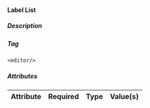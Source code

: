 #### Label List

##### Description

##### Tag
`<editor/>`

##### Attributes

| Attribute | Required | Type  | Value(s) |
| --------- | :------: | :---: | -------- |
